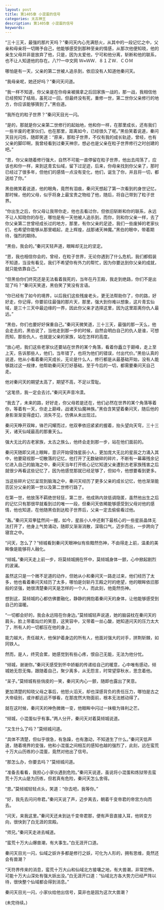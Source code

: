 ```yaml
---
layout: post
title: 第1405章 小混蛋的信号
categories: 太古神王
description: 第1405章 小混蛋的信号
keywords:
---
```


“三十三天，最强的那片天吗？”秦问天内心充满怒火，从其中的一段记忆之中，父亲和母亲将一切赐予自己，他能够感受到那种至亲的情感，从那次他便知晓，他的亲生父母并非是放弃了他，只是，因为太爱他，宁可和他分离，斩断和他的联系，也不让人知道他的存在。八??一中文网  Ｗ≈ＷＷ．８１ＺＷ．ＣＯＭ

哪怕是有一天，父亲的第二世被人追杀到，依旧没有人知道他秦问天。

“我母亲呢，她还好吗？”秦问天问道。

“我一样不知道，你父亲是在你母亲被擒拿之后回家族一战的，那一战，我相信他已经预知了结局，虽死过一回，但最终没有死，重修一世，第二世你父亲修行的地方，你应该能够猜到了。”黑伯道。

“我所在的粒子世界？”秦问天目光一闪。

“是的，那就是你父亲第二世修行的起始地，他和你一样，在那里成长，还有我们一些半废的老家伙们，也在那里，距离如今，已经很久了呢。”黑伯笑着说道，秦问天目光闪烁，随即笑道：“原来，那粒子世界，不仅有我的成长轨迹，曾经，也有父亲的脚印啊，我曾经看到过秦天神宗，想必也是父亲在粒子世界修行之时创建的吧。”

“恩，你父亲随着修行强大，自然不可能一直停留在粒子世界，他出去闯荡了，应该也和你一样，来到这青玄仙域，留下过足迹，后来，你母亲找到你父亲了，那时已经过了很多年，但他们的感情一点没有变化，他们，诞生了你，并且将一切，都送给了你。”

黑伯微笑着说道，他的眼角，竟然有泪痕，秦问天想起了第一次看到的身世记忆，那时候，他的父母，似乎将身上最宝贵之物给了他，随后，将自己带到了粒子世界。

“你出生之后，你父母让我带你走，他也去看过你，但依旧斩断和你的联系，永远不让人知晓你的存在，哪怕是有一天他被人追杀到，而你，则和你父亲一样，去了你父亲第二世曾经成长过的地方，那里，有你父亲的足迹，我们一些废掉的老家伙们，也希望你能够从那里崛起，走上辉煌，战那诸天神魔。”黑伯的眼中，带着期待，强烈的期待。

“黑伯，我会的。”秦问天轻声道，眼眸却无比的坚定。

“恩，我也相信你会的，曾经，在粒子世界，无论你遇到了什么危机，我们都假装不知道，当没有看见，我们不希望你有外力的帮忙，因为你要达到你父亲的成就，就只能依靠自己。”

“但黑伯你们终究还是无法看着我死的，当年在丹王殿，我走到绝路，你们不是出现了吗？”秦问天笑道，黑伯笑了笑没有言语。

“你已经有了如今的境界，以后我们这些残废老头，更无法帮助你了，你的路，好好走，你记得，你要前往最强的那片天，那里，强大到你难以想象，这片青玄仙域，是三十三天中最边缘的一界，因此你父亲才选择这里，因为这里距离你仇人最远。”

“黑伯，你们也要好好保重自己。”秦问天微笑道，三十三天，最强的那一天么，他会走去的，黑伯说了，当他走到那一步的时候，自然会明白自己的仇人是谁，可想而知，那些仇人，也就是父亲的家族，站在怎样的高度。

“放心吧，我们这些老家伙还要站在世界的某个角落，看着你矗立于巅峰，走上至上天，告诉那些人，他们，当年错了，也将为他们的错误，付出代价。”黑伯认真的说道，他从小看着秦问天成长，无论是什么人，修行都是从最基础开始，没有人能够跳过这一规律，他帮助秦问天打好基础，至于今后的一切，都需要秦问天自己走。

他对秦问天的期望太高了，期望不高，不足以雪耻。

“这笔债，我一定会去讨。”秦问天声音冷漠。

“我去了，未来的路，好好走，你父母若是还在，他们必然在世界的某个角落等着你，等着有一天，你走上巅峰，战诸天仙魔神族。”黑伯含笑望着秦问天，随后他的身影渐渐变得虚幻，消失不见，仿佛从未出现过。

秦问天睁开双眸，锋芒闪耀而过，他双拳依旧紧紧的握着，抬头望向天穹，三十三天，诸天仙域最高的那重天么。

强大无比的古老家族，太古之族么，他终会走到那一步，站在他们面前的。

秦问天随即又闭上眼眸，意识开始侵蚀星辰小人，更加庞大无比的星辰之力涌入其中，他要窥视那一切散落的记忆，他打开了无数破碎的碎片，不断有一幕幕残余记忆进入自己的脑海之中，秦问天当年打开核心记忆知道父亲遭到古老家族残害之后就很少再看这些记忆了，因为他感觉那就已经足够了，但如今，他想要看到更多。

当这些碎片记忆呈现到脑海之中，秦问天经历了更多父亲的成长记忆，他也渐渐能否区分父亲的第一世以及第二世修行路了。

在第一世，他放荡不羁绝世轻狂，第二世，他成熟内敛低调隐匿，虽然他出生之后的记忆只有那很早就看到过的唯一一段，但秦问天依稀能够感受到父母对他的感情，他也知道，在他随黑伯到达粒子世界后，父亲一定去偷偷看过他。

“轰。”秦问天双拳猛然间一握，如今，星辰小人中还剩下最核心的一些星辰晶体无法打开了，他身上气势涌动，随即又渐渐消散，深吸口气，迈步而出，一步跨向了寝宫之中。

“问天，怎么了？”倾城看到秦问天眼神似有些黯然伤神，不由得走上前，温柔的美眸像是能够将人融化。

“倾城。”秦问天走上前一步，将莫倾城拥在怀中，莫倾城身体一颤，心中掀起剧烈的波澜。

虽然这只是一个微不足道的动作，但她从小和秦问天一路走过来，他们经历了太多，他也看着秦问天经历了太多，哪怕是剑斩丹王殿之时的绝望，他的眼眸依旧那般的坚强，她很清楚秦问天是怎样的一个人，而此刻，他竟然伤神。

想到这，莫倾城的心都仿佛要融化，静静的拥抱着秦问天的身体，让他能够感受到自己的温暖。

“一切都会好的，我会永远陪在你身边。”莫倾城轻声说道，她的脑袋枕在秦问天的肩头，脸上带着灿烂的笑意，这笑容中，又带着一丝心酸，她知道问天的压力太大了，所有人的一切都压在他的身上。

能力越大，责任越大，他保护着身边的所有人，他面对强大的对手，拼荆斩棘，如同铁人。

然而，是人，终究会累，她感觉到有些心疼，恨自己无能，无法为他分忧。

“倾城，谢谢你。”秦问天感受到怀中娇躯的传递给自己的暖意，心中唯有感动，倾城她无怨无悔，跟随着自己，聚少离多，从无怨言，时常望穿秋水，思念着他。

“呆子。”莫倾城有些俏皮的一笑，秦问天内心一颤，随即也露出了笑意。

更加清楚的知晓父母之事后，他怒火滔天，却也深感背负的责任压力，哪怕是古之大帝级别，或许都远远不够看，在那庞然大物面前，根本无法撼动得了。

就在这时候，秦问天的神色微微一变，他眼眸中闪过一抹极为锋利之芒。

“倾城，小混蛋似乎有事。”两人分开，秦问天对着莫倾城说道。

“又生什么了吗？”莫倾城问道。

“具体不清楚，但似乎很急，有急躁，也有激动，不知道生了什么。”秦问天低声道，随着境界的变强，他和小混蛋之间相互的感知也越的强烈了，此刻，远在蛮荒十万大山历练的小混蛋，竟然对他出了信号。

“那怎么办，你要去吗？”莫倾城问道。

“准备去看看，我担心小家伙遇到危险。”秦问天说道，虽说将小混蛋和炼狱带去蛮荒十万大山是为历练，但若真有危险，秦问天怎么舍得。

“恩。”莫倾城轻轻点头，笑道：“你去吧，我等你。”

“好，我先去问问帝君。”秦问天说了声，迈步离去，朝着千变帝君的帝宫方向而去。

“问天，来我这里。”秦问天还未到达千变帝君那，便有声音直接入耳，他转变方向，很快到了白无涯的宫殿。

“师兄。”秦问天走进去喊道。

“蛮荒十万大山爆兽潮，有大事生。”白无涯开口道。

秦问天目光一闪，仙域之妖许多都是修行之妖，可化为人形的，拥有思维，竟然还会有兽潮？

“天符界传来的消息，蛮荒十万大山和仙域北方接壤之地，有大兽潮，非常恐怖，可能十万大山深处有强大妖出没。”白无涯开口道：“仙域北方各大势力已经严阵以待，很快整个仙域都会得到消息。”

秦问天目光一闪，小家伙给他出信号，莫非也是因为这次大兽潮？

(未完待续。)
